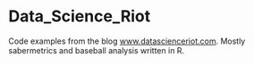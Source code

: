 Data_Science_Riot
=================

Code examples from the blog www.datascienceriot.com. Mostly sabermetrics and baseball analysis written in R.
